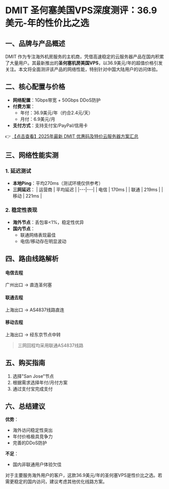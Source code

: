 # DMIT 圣何塞美国VPS深度测评：36.9美元-年的性价比之选

## 一、品牌与产品概述
DMIT 作为专注海外机房服务的主机商，凭借高速稳定的云服务器产品在国内积累了大量用户。其最新推出的**圣何塞机房美国VPS**，以36.9美元/年的超值价格引发关注。本文将全面测评该产品的网络性能，特别针对中国大陆用户的访问体验。

## 二、核心配置与价格
- **网络配置**：1Gbps带宽 + 50Gbps DDoS防护
- **付费方案**：
  - 年付：36.9美元/年（约合2.4元/天）
  - 月付：6.9美元/月
- **支付方式**：支持支付宝/PayPal/信用卡

👉 [【点击查看】2025年最新 DMIT 优惠码及特价云服务器方案汇总](https://bit.ly/dmit_coupon)

## 三、网络性能实测
### 1. 延迟测试
- **本地Ping**：平均270ms（测试环境仅供参考）
- **三网延迟**：
  | 运营商 | 平均延迟 |
  |---|---|
  | 电信 | 170ms |
  | 联通 | 219ms |
  | 移动 | 221ms |

### 2. 稳定性表现
- **海外节点**：丢包率<1%，稳定性优异
- **国内节点**：
  - 联通网络表现最佳
  - 电信/移动存在明显波动

## 四、路由线路解析
#### 电信去程
广州出口 → 直连圣何塞

#### 联通去程
上海出口 → AS4837线路直连

#### 移动去程
上海出口 → 经东京节点中转

> 三网回程均采用联通AS4837线路

## 五、购买指南
1. 选择"San Jose"节点
2. 根据需求选择年付/月付方案
3. 通过支付宝完成支付

## 六、总结建议
**优势**：
- 海外访问稳定性突出
- 年付价格极具竞争力
- 完善的DDoS防护

**不足**：
- 国内非联通用户体验欠佳

对于主要服务海外用户的客户，这款36.9美元/年的圣何塞VPS是性价比之选。若需更稳定的国内访问，建议考虑其他优化线路方案。